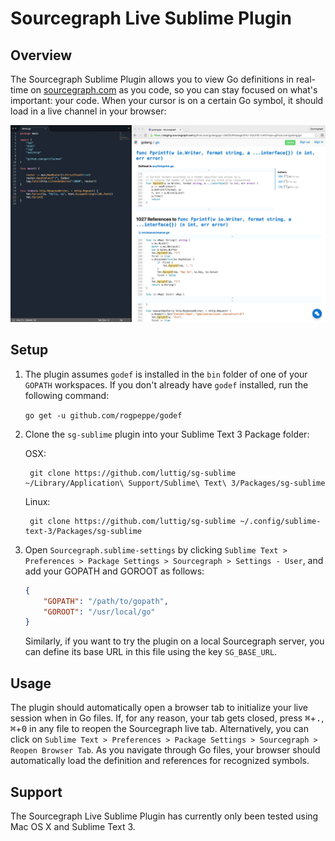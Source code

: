 # Sourcegraph Live Sublime Plugin

## Overview

The Sourcegraph Sublime Plugin allows you to view Go definitions in real-time on [sourcegraph.com](http://www.sourcegraph.com) as you code, so you can stay focused on what's important: your code. When your cursor is on a certain Go symbol, it should load in a live channel in your browser:

![Sourcegraph Live Sublime Plugin](images/setup.jpg)

## Setup

1. The plugin assumes `godef` is installed in the `bin` folder of one of your `GOPATH` workspaces. If you don't already have `godef` installed, run the following command:

	`go get -u github.com/rogpeppe/godef`

2. Clone the `sg-sublime` plugin into your Sublime Text 3 Package folder:

 	OSX:

 		git clone https://github.com/luttig/sg-sublime ~/Library/Application\ Support/Sublime\ Text\ 3/Packages/sg-sublime

	Linux:

 		git clone https://github.com/luttig/sg-sublime ~/.config/sublime-text-3/Packages/sg-sublime

3. Open `Sourcegraph.sublime-settings` by clicking `Sublime Text > Preferences > Package Settings > Sourcegraph > Settings - User`, and add your GOPATH and GOROOT as follows:

	```json
	{
		"GOPATH": "/path/to/gopath",
		"GOROOT": "/usr/local/go"
	}
	```

	Similarly, if you want to try the plugin on a local Sourcegraph server, you can define its base URL in this file using the key `SG_BASE_URL`.

## Usage

The plugin should automatically open a browser tab to initialize your live session when in Go files. If, for any reason, your tab gets closed, press <kbd>&#8984;</kbd>+<kbd>.</kbd>, <kbd>&#8984;</kbd>+<kbd>0</kbd> in any file to reopen the Sourcegraph live tab. Alternatively, you can click on `Sublime Text > Preferences > Package Settings > Sourcegraph > Reopen Browser Tab`. As you navigate through Go files, your browser should automatically load the definition and references for recognized symbols.

## Support

The Sourcegraph Live Sublime Plugin has currently only been tested using Mac OS X and Sublime Text 3.